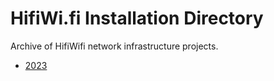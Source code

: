 # HifiWi.fi Installation Directory

Archive of HifiWifi network infrastructure projects.

- [2023](./2023/)
